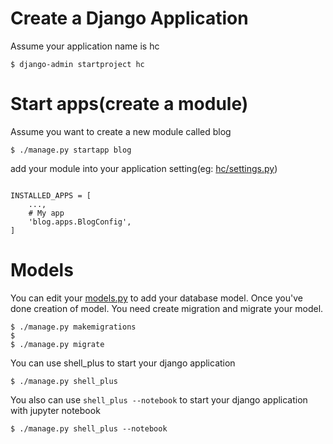 # Create a Django Application

Assume your application name is hc

```shell
$ django-admin startproject hc 
```

# Start apps(create a module)
 
Assume you want to create a new module called blog
 
```shell
$ ./manage.py startapp blog
```

add your module into your application setting(eg: [hc/settings.py](hc/settings.py))

```python3

INSTALLED_APPS = [
    ...,
    # My app
    'blog.apps.BlogConfig',
]
```

# Models

You can edit your [models.py](blog/models.py) to add your database model. Once you've done creation of model. You need create migration and migrate your model.

```shell
$ ./manage.py makemigrations
$
$ ./manage.py migrate
```

You can use shell_plus to start your django application
```shell
$ ./manage.py shell_plus
```

You also can use ```shell_plus --notebook``` to start your django application with jupyter notebook
```shell
$ ./manage.py shell_plus --notebook 
```
